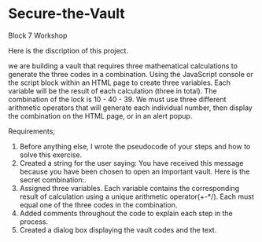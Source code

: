 # Secure-the-Vault
Block 7 Workshop

Here is the discription of this project.

we are building a vault that requires three mathematical calculations to generate the three codes in a combination. Using the JavaScript console or the script block within an HTML page to create three variables. Each variable will be the result of each calculation (three in total). The combination of the lock is 10 - 40 - 39. We must use three different arithmetic operators that will generate each individual number, then display the combination on the HTML page, or in an alert popup.

Requirements;
1. Before anything else, I wrote the pseudocode of your steps and how to solve this exercise.
2. Created a string for the user saying: You have received this message because you have been chosen to open an important vault. Here is the secret combination:.
3. Assigned three variables. Each variable contains the corresponding result of calculation using a unique arithmetic operator(+-*/). Each must equal one of the three  codes in the combination.
4. Added comments throughout the code to explain each step in the process.
5. Created a dialog box displaying the vault codes and the text.
